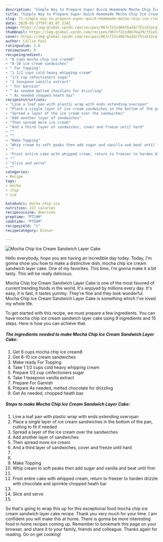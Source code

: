 ```yaml
---
description: "Simple Way to Prepare Super Quick Homemade Mocha Chip Ice Cream Sandwich Layer Cake"
title: "Simple Way to Prepare Super Quick Homemade Mocha Chip Ice Cream Sandwich Layer Cake"
slug: 71-simple-way-to-prepare-super-quick-homemade-mocha-chip-ice-cream-sandwich-layer-cake
date: 2020-05-27T07:03:07.234Z
image: https://img-global.cpcdn.com/recipes/967cf22cd6b7ba29/751x532cq70/mocha-chip-ice-cream-sandwich-layer-cake-recipe-main-photo.jpg
thumbnail: https://img-global.cpcdn.com/recipes/967cf22cd6b7ba29/751x532cq70/mocha-chip-ice-cream-sandwich-layer-cake-recipe-main-photo.jpg
cover: https://img-global.cpcdn.com/recipes/967cf22cd6b7ba29/751x532cq70/mocha-chip-ice-cream-sandwich-layer-cake-recipe-main-photo.jpg
author: Callie Paul
ratingvalue: 3.6
reviewcount: 6
recipeingredient:
- "6 cups mocha chip ice cream8"
- "8-10 ice cream sandwiches"
- " For Topping"
- "1 1/2 cups cold heavy whipping cream"
- "1/2 cup cmfectioners sugar"
- "1 teaspoon vanilla extract"
- " For Garnish"
- " As needed melted chocolate for drizzling"
- " As needed chopped heath bas"
recipeinstructions:
- "Line a loaf pan with plastic wrap with ends extending overvpan"
- "Place a single layer of ice cream sandwiches in the bottom of the pan, cutting to fit if needed"
- "Spread a layer of the ice cream over the sandwiches"
- "Add another layer of sandwiches"
- "Then spread more ice cream"
- "And a third layer of sandwiches, cover and freeze until hard"
- ""
- ""
- "Make Topping"
- "Whip cream to soft peaks then add sugar and vanilla and beat until firm"
- ""
- "Frost entire cake with whipped cream, return to freezer to harden drizzle with chocolate and sprinkle chopped heath bar"
- ""
- "Slice and serve"
- ""
categories:
- Recipe
tags:
- mocha
- chip
- ice

katakunci: mocha chip ice 
nutrition: 227 calories
recipecuisine: American
preptime: "PT29M"
cooktime: "PT50M"
recipeyield: "1"
recipecategory: Dinner

---
```



![Mocha Chip Ice Cream Sandwich Layer Cake](https://img-global.cpcdn.com/recipes/967cf22cd6b7ba29/751x532cq70/mocha-chip-ice-cream-sandwich-layer-cake-recipe-main-photo.jpg)

Hello everybody, hope you are having an incredible day today. Today, I'm gonna show you how to make a distinctive dish, mocha chip ice cream sandwich layer cake. One of my favorites. This time, I'm gonna make it a bit tasty. This will be really delicious.

Mocha Chip Ice Cream Sandwich Layer Cake is one of the most favored of current trending foods in the world. It's enjoyed by millions every day. It's easy, it is fast, it tastes yummy. They're fine and they look wonderful. Mocha Chip Ice Cream Sandwich Layer Cake is something which I've loved my whole life.




To get started with this recipe, we must prepare a few ingredients. You can have mocha chip ice cream sandwich layer cake using 9 ingredients and 15 steps. Here is how you can achieve that.

##### The ingredients needed to make Mocha Chip Ice Cream Sandwich Layer Cake:

1. Get 6 cups mocha chip ice cream8
1. Get 8-10 ice cream sandwiches
1. Make ready  For Topping
1. Take 1 1/2 cups cold heavy whipping cream
1. Prepare 1/2 cup cmfectioners sugar
1. Take 1 teaspoon vanilla extract
1. Prepare  For Garnish
1. Prepare  As needed, melted chocolate for drizzling
1. Get  As needed, chopped heath bas




##### Steps to make Mocha Chip Ice Cream Sandwich Layer Cake:

1. Line a loaf pan with plastic wrap with ends extending overvpan
1. Place a single layer of ice cream sandwiches in the bottom of the pan, cutting to fit if needed
1. Spread a layer of the ice cream over the sandwiches
1. Add another layer of sandwiches
1. Then spread more ice cream
1. And a third layer of sandwiches, cover and freeze until hard
1. 
1. 
1. Make Topping
1. Whip cream to soft peaks then add sugar and vanilla and beat until firm
1. 
1. Frost entire cake with whipped cream, return to freezer to harden drizzle with chocolate and sprinkle chopped heath bar
1. 
1. Slice and serve
1. 




So that's going to wrap this up for this exceptional food mocha chip ice cream sandwich layer cake recipe. Thank you very much for your time. I am confident you will make this at home. There is gonna be more interesting food in home recipes coming up. Remember to bookmark this page on your browser, and share it to your family, friends and colleague. Thanks again for reading. Go on get cooking!
